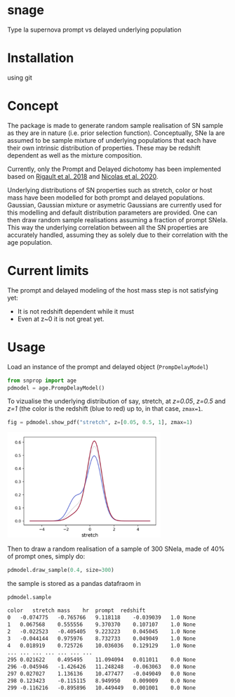 # snage
Type Ia supernova prompt vs delayed underlying population

# Installation

using git

# Concept

The package is made to generate random sample realisation of SN sample as they are in nature (i.e. prior selection function). 
Conceptually, SNe Ia are assumed to be sample mixture of underlying populations that each have their own intrinsic distribution of properties. These may be redshift dependent as well as the mixture composition.

Currently, only the Prompt and Delayed dichotomy has been implemented based on [Rigault et al. 2018](https://ui.adsabs.harvard.edu/abs/2018arXiv180603849R/abstract) and [Nicolas et al. 2O20](https://ui.adsabs.harvard.edu/abs/2020arXiv200509441N/abstract). 

Underlying distributions of SN properties such as stretch, color or host mass have been modelled for both prompt and delayed populations. Gaussian, Gaussian mixture or asymetric Gaussians are currently used for this modelling and default distribution parameters are provided. One can then draw random sample realisations assuming a fraction of prompt SNeIa. This way the underlying correlation between all the SN properties are accurately handled, assuming they as solely due to their correlation with the age population.

# Current limits

The prompt and delayed modeling of the host mass step is not satisfying yet:
 - It is not redshift dependent while it must
 - Even at z~0 it is not great yet.
 
# Usage

Load an instance of the prompt and delayed object (`PrompDelayModel`)

```python
from snprop import age
pdmodel = age.PrompDelayModel()
```

To vizualise the underlying distribution of say, stretch, at _z=0.05_, _z=0.5_ and _z=1_ (the color is the redshift (blue to red) up to, in that case, `zmax=1`.

```python
fig = pdmodel.show_pdf("stretch", z=[0.05, 0.5, 1], zmax=1)
```

<p align="left">
  <img src="figures/snstretch_pdfs.png" width="350" title="hover text">
</p>

Then to draw a random realisation of a sample of 300 SNeIa, made of 40% of prompt ones, simply do:

```python
pdmodel.draw_sample(0.4, size=300)
```
the sample is stored as a pandas datafraom in 
```python
pdmodel.sample
```
```
color	stretch	mass	hr	prompt	redshift
0	-0.074775	-0.765766	9.118118	-0.039039	1.0	None
1	0.067568	0.555556	9.370370	0.107107	1.0	None
2	-0.022523	-0.405405	9.223223	0.045045	1.0	None
3	-0.044144	0.975976	8.732733	0.049049	1.0	None
4	0.018919	0.725726	10.036036	0.129129	1.0	None
...	...	...	...	...	...	...
295	0.021622	0.495495	11.094094	0.011011	0.0	None
296	-0.045946	-1.426426	11.248248	-0.063063	0.0	None
297	0.027027	1.136136	10.477477	-0.049049	0.0	None
298	0.123423	-0.115115	8.949950	0.009009	0.0	None
299	-0.116216	-0.895896	10.449449	0.001001	0.0	None
```

